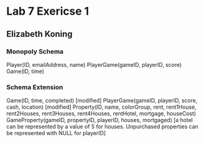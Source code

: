 # Lab 7 Exericse 1

## Elizabeth Koning


### Monopoly Schema

Player(ID, emailAddress, name)
PlayerGame(gameID, playerID, score)
Game(ID, time)

### Schema Extension

Game(ID, time, completed) [modified]
PlayerGame(gameID, playerID, score, cash, location) [modified]
Property(ID, name, colorGroup, rent, rent1House, rent2Houses, rent3Houses, rent4Houses, rentHotel, mortgage, houseCost)
GameProperty(gameID, propertyID, playerID, houses, mortgaged) [a hotel can be represented by a value of 5 for houses. Unpurchased properties can be represented with NULL for playerID]

